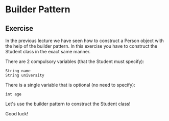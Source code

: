 # Builder Pattern

## Exercise

In the previous lecture we have seen how to construct a Person object with the help of the builder pattern. In this exercise you have to construct the Student class in the exact same manner.

There are 2 compulsory variables (that the Student must specify):

    String name
    String university

There is a single variable that is optional (no need to specify):

    int age

Let's use the builder pattern to construct the Student class!

Good luck!
